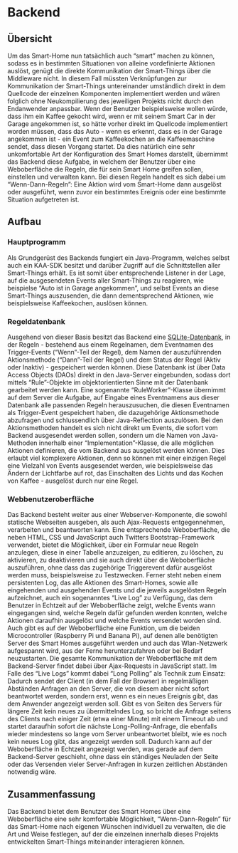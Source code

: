 # Backend
## Übersicht
Um das Smart-Home nun tatsächlich auch “smart” machen zu können, sodass es in bestimmten Situationen von alleine vordefinierte Aktionen auslöst, genügt die direkte Kommunikation der Smart-Things über die Middleware nicht. In diesem Fall müssten Verknüpfungen zur Kommunikation der Smart-Things untereinander umständlich direkt in dem Quellcode der einzelnen Komponenten implementiert werden und wären folglich ohne Neukompilierung des jeweiligen Projekts nicht durch den Endanwender anpassbar. Wenn der Benutzer beispielsweise wollen würde, dass ihm ein Kaffee gekocht wird, wenn er mit seinem Smart Car in der Garage angekommen ist, so hätte vorher direkt im Quellcode implementiert worden müssen, dass das Auto - wenn es erkennt, dass es in der Garage angekommen ist - ein Event zum Kaffeekochen an die Kaffeemaschine sendet, dass diesen Vorgang startet. Da dies natürlich eine sehr unkomfortable Art der Konfiguration des Smart Homes darstellt, übernimmt das Backend diese Aufgabe, in welchem der Benutzer über eine Weboberfläche die Regeln, die für sein Smart Home greifen sollen, einstellen und verwalten kann. Bei diesen Regeln handelt es sich dabei um “Wenn-Dann-Regeln”: Eine Aktion wird vom Smart-Home dann ausgelöst oder ausgeführt, wenn zuvor ein bestimmtes Ereignis oder eine bestimmte Situation aufgetreten ist.

## Aufbau
### Hauptprogramm
Als Grundgerüst des Backends fungiert ein Java-Programm, welches selbst auch ein KAA-SDK besitzt und darüber Zugriff auf die Schnittstellen aller Smart-Things erhält. Es ist somit über entsprechende Listener in der Lage, auf die ausgesendeten Events aller Smart-Things zu reagieren, wie beispielse “Auto ist in Garage angekommen”, und selbst Events an diese Smart-Things auszusenden, die dann dementsprechend Aktionen, wie beispielsweise Kaffeekochen, auslösen können.

### Regeldatenbank
Ausgehend von dieser Basis besitzt das Backend eine [SQLite-Datenbank](database.sqlite "Verweis auf die SQLite-Datenbankdatei"), in der Regeln - bestehend aus einem Regelnamen, dem Eventnamen des Trigger-Events (“Wenn”-Teil der Regel), dem Namen der auszuführenden Aktionsmethode (“Dann”-Teil der Regel) und dem Status der Regel (Aktiv oder Inaktiv) - gespeichert werden können. Diese Datenbank ist über Data Access Objects (DAOs) direkt in den Java-Server eingebunden, sodass dort mittels “Rule”-Objekte im objektorientierten Sinne mit der Datenbank gearbeitet werden kann. Eine sogenannte “RuleWorker”-Klasse übernimmt auf dem Server die Aufgabe, auf Eingabe eines Eventnamens aus dieser Datenbank alle passenden Regeln herauszusuchen, die diesen Eventnamen als Trigger-Event gespeichert haben, die dazugehörige Aktionsmethode abzufragen und schlussendlich über Java-Reflection auszulösen. Bei den Aktionsmethoden handelt es sich nicht direkt um Events, die sofort vom Backend ausgesendet werden sollen, sondern um die Namen von Java-Methoden innerhalb einer “Implementation”-Klasse, die alle möglichen Aktionen definieren, die vom Backend aus ausgelöst werden können. Dies erlaubt viel komplexere Aktionen, denn so können mit einer einzigen Regel eine Vielzahl von Events ausgesendet werden, wie beispielsweise das Ändern der Lichtfarbe auf rot, das Einschalten des Lichts und das Kochen von Kaffee - ausgelöst durch nur eine Regel.

### Webbenutzeroberfläche
Das Backend besteht weiter aus einer Webserver-Komponente, die sowohl statische Webseiten ausgeben, als auch Ajax-Requests entgegennehmen, verarbeiten und beantworten kann. Eine entsprechende Weboberfläche, die neben HTML, CSS und JavaScript auch Twitters Bootstrap-Framework verwendet, bietet die Möglichkeit, über ein Formular neue Regeln anzulegen, diese in einer Tabelle anzuzeigen, zu editieren, zu löschen, zu aktivieren, zu deaktivieren und sie auch direkt über die Weboberfläche auszuführen, ohne dass das zugehörige Triggerevent dafür ausgelöst werden muss, beispielsweise zu Testzwecken. Ferner steht neben einem persistenten Log, das alle Aktionen des Smart-Homes, sowie alle eingehenden und ausgehenden Events und die jeweils ausgelösten Regeln aufzeichnet, auch ein sogenanntes “Live Log” zu Verfügung, das dem Benutzer in Echtzeit auf der Weboberfläche zeigt, welche Events wann eingegangen sind, welche Regeln dafür gefunden werden konnten, welche Aktionen daraufhin ausgelöst und welche Events versendet worden sind. Auch gibt es auf der Weboberfläche eine Funktion, um die beiden Microcontroller (Raspberry Pi und Banana Pi), auf denen alle benötigten Server des Smart Homes ausgeführt werden und auch das Wlan-Netzwerk aufgespannt wird, aus der Ferne herunterzufahren oder bei Bedarf neuzustarten. Die gesamte Kommunikation der Weboberfläche mit dem Backend-Server findet dabei über Ajax-Requests in JavaScript statt. Im Falle des “Live Logs” kommt dabei “Long Polling” als Technik zum Einsatz: Dadurch sendet der Client (in dem Fall der Browser) in regelmäßigen Abständen Anfragen an den Server, die von diesem aber nicht sofort beantwortet werden, sondern erst, wenn es ein neues Ereignis gibt, das dem Anwender angezeigt werden soll. Gibt es von Seiten des Servers für längere Zeit kein neues zu übermittelndes Log, so bricht die Anfrage seitens des Clients nach einiger Zeit (etwa einer Minute) mit einem Timeout ab und startet daraufhin sofort die nächste Long-Polling-Anfrage, die ebenfalls wieder mindestens so lange vom Server unbeantwortet bleibt, wie es noch kein neues Log gibt, das angezeigt werden soll. Dadurch kann auf der Weboberfläche in Echtzeit angezeigt werden, was gerade auf dem Backend-Server geschieht, ohne dass ein ständiges Neuladen der Seite oder das Versenden vieler Server-Anfragen in kurzen zeitlichen Abständen notwendig wäre.

## Zusammenfassung
Das Backend bietet dem Benutzer des Smart Homes über eine Weboberfläche eine sehr komfortable Möglichkeit, “Wenn-Dann-Regeln” für das Smart-Home nach eigenen Wünschen individuell zu verwalten, die die Art und Weise festlegen, auf der die einzelnen innerhalb dieses Projekts entwickelten Smart-Things miteinander interagieren können.